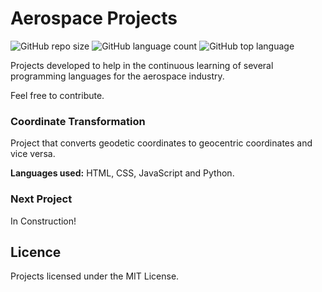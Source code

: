 # Aerospace Projects

![GitHub repo size](https://img.shields.io/github/repo-size/EmanuelCastanho/Aerospace-Projects)
![GitHub language count](https://img.shields.io/github/languages/count/EmanuelCastanho/Aerospace-Projects)
![GitHub top language](https://img.shields.io/github/languages/top/EmanuelCastanho/Aerospace-Projects)

Projects developed to help in the continuous learning of several programming languages for the aerospace industry.

Feel free to contribute.

### Coordinate Transformation

Project that converts geodetic coordinates to geocentric coordinates and vice versa.

**Languages used:** HTML, CSS, JavaScript and Python.

### Next Project

In Construction!

## Licence

Projects licensed under the MIT License.

